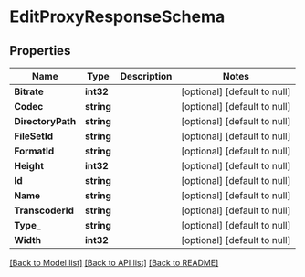 # EditProxyResponseSchema

## Properties
Name | Type | Description | Notes
------------ | ------------- | ------------- | -------------
**Bitrate** | **int32** |  | [optional] [default to null]
**Codec** | **string** |  | [optional] [default to null]
**DirectoryPath** | **string** |  | [optional] [default to null]
**FileSetId** | **string** |  | [optional] [default to null]
**FormatId** | **string** |  | [optional] [default to null]
**Height** | **int32** |  | [optional] [default to null]
**Id** | **string** |  | [optional] [default to null]
**Name** | **string** |  | [optional] [default to null]
**TranscoderId** | **string** |  | [optional] [default to null]
**Type_** | **string** |  | [optional] [default to null]
**Width** | **int32** |  | [optional] [default to null]

[[Back to Model list]](../README.md#documentation-for-models) [[Back to API list]](../README.md#documentation-for-api-endpoints) [[Back to README]](../README.md)


